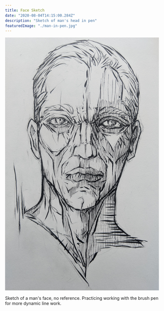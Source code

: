 ```yaml
---
title: Face Sketch
date: "2020-08-04T14:15:00.284Z"
description: "Sketch of man's head in pen"
featuredImage: "./man-in-pen.jpg"
---
```


![Man's face](./man-in-pen.jpg)

Sketch of a man's face, no reference. Practicing working with the brush pen for more dynamic line work.
